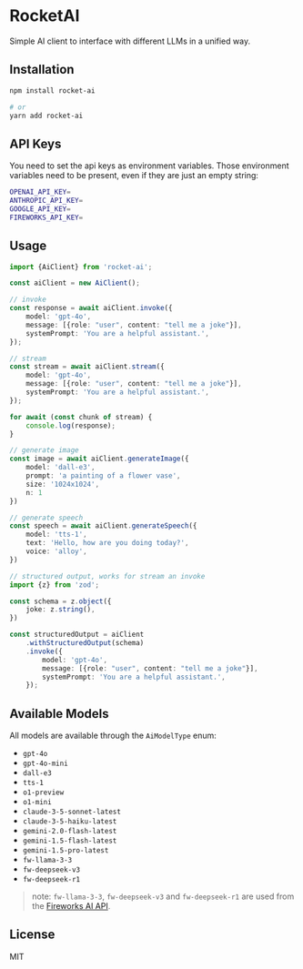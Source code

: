 # RocketAI 

Simple AI client to interface with different LLMs in a unified way.

## Installation

```bash
npm install rocket-ai

# or
yarn add rocket-ai
```

## API Keys 

You need to set the api keys as environment variables. Those environment variables need to be present, even if they are just an empty string:

```bash
OPENAI_API_KEY=
ANTHROPIC_API_KEY=
GOOGLE_API_KEY=
FIREWORKS_API_KEY=
```

## Usage

```typescript jsx
import {AiClient} from 'rocket-ai';

const aiClient = new AiClient();

// invoke
const response = await aiClient.invoke({
    model: 'gpt-4o',
    message: [{role: "user", content: "tell me a joke"}],
    systemPrompt: 'You are a helpful assistant.',
});

// stream
const stream = await aiClient.stream({
    model: 'gpt-4o',
    message: [{role: "user", content: "tell me a joke"}],
    systemPrompt: 'You are a helpful assistant.',
});

for await (const chunk of stream) {
    console.log(response);
}

// generate image
const image = await aiClient.generateImage({
    model: 'dall-e3',
    prompt: 'a painting of a flower vase',
    size: '1024x1024',
    n: 1
})

// generate speech
const speech = await aiClient.generateSpeech({
    model: 'tts-1',
    text: 'Hello, how are you doing today?',
    voice: 'alloy',
})

// structured output, works for stream an invoke
import {z} from 'zod';

const schema = z.object({
    joke: z.string(),
})

const structuredOutput = aiClient
    .withStructuredOutput(schema)
    .invoke({
        model: 'gpt-4o',
        message: [{role: "user", content: "tell me a joke"}],
        systemPrompt: 'You are a helpful assistant.',
    });
```

## Available Models

All models are available through the `AiModelType` enum:

- `gpt-4o`
- `gpt-4o-mini`
- `dall-e3`
- `tts-1`
- `o1-preview`
- `o1-mini`
- `claude-3-5-sonnet-latest`
- `claude-3-5-haiku-latest`
- `gemini-2.0-flash-latest`
- `gemini-1.5-flash-latest`
- `gemini-1.5-pro-latest`
- `fw-llama-3-3`
- `fw-deepseek-v3`
- `fw-deepseek-r1`

> note: `fw-llama-3-3`, `fw-deepseek-v3` and `fw-deepseek-r1` are used from the [Fireworks AI API](https://fireworks.ai/).

## License 

MIT